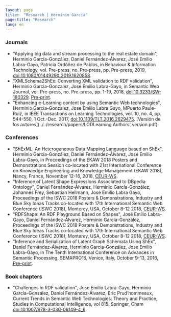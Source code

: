 ```yaml
---
layout: page
title:  "Research | Herminio García"
page-title: "Research"
lang: en
---
```


### Journals
* "Applying big data and stream processing to the real estate domain", Herminio García-González, Daniel Fernández-Álvarez, José Emilio Labra-Gayo, Patricia Ordóñez de Pablos, in Behaviour & Information Technology, vol. Pre-press, no. Pre-press, pp. Pre-press, 2019, [doi:10.1080/0144929X.2019.1620858](https://dx.doi.org/10.1080/0144929X.2019.1620858).
* "XMLSchema2ShEx: Converting XML validation to RDF validation", Herminio Garcia-Gonzalez, Jose Emilio Labra-Gayo, in Semantic Web Journal, vol. Pre-press, no. Pre-press, pp. 1-19, 2018, [doi:10.3233/SW-180329](https://dx.doi.org/10.3233/SW-180329). [Pre-print](http://www.semantic-web-journal.net/system/files/swj1824.pdf).
* "Enhancing e-Learning content by using Semantic Web technologies", Herminio Garcia-Gonzalez, Jose Emilio Labra Gayo, MPuerto Paule-Ruiz, in IEEE Transactions on Learning Technologies, vol. 10, no. 4, pp. 544-550, 1 Oct.-Dec. 2017, [doi:10.1109/TLT.2016.2629475](https://dx.doi.org/10.1109/TLT.2016.2629475). [Versión de los autores](../../research/papers/LODLearning Authors' version.pdf).

### Conferences
* "ShExML: An Heterogeneous Data Mapping Language based on ShEx", Herminio García-González, Daniel Fernández-Álvarez, José Emilio Labra-Gayo, in Proceedings of the EKAW 2018 Posters and Demonstrations Session co-located with 21st International Conference on Knowledge Engineering and Knowledge Management (EKAW 2018), Nancy, France, November 12-16, 2018, [CEUR-WS](http://ceur-ws.org/Vol-2262/ekaw-poster-08.pdf).
* "Inference of Latent Shape Expressions Associated to DBpedia Ontology", Daniel Fernández-Álvarez, Herminio García-González, Johannes Frey, Sebastian Hellmann, José Emilio Labra Gayo, Proceedings of the ISWC 2018 Posters & Demonstrations, Industry and Blue Sky Ideas Tracks co-located with 17th International Semantic Web Conference (ISWC 2018), Monterey, USA, October 8-12 2018, [CEUR-WS](http://ceur-ws.org/Vol-2180/paper-15.pdf).
* "RDFShape: An RDF Playground Based on Shapes", José Emilio Labra-Gayo, Daniel Fernández-Álvarez, Herminio García-González, Proceedings of the ISWC 2018 Posters & Demonstrations, Industry and Blue Sky Ideas Tracks co-located with 17th International Semantic Web Conference (ISWC 2018), Monterey, USA, October 8-12 2018, [CEUR-WS](http://ceur-ws.org/Vol-2180/paper-35.pdf).
* "Inference and Serialization of Latent Graph Schemata Using ShEx", Daniel Fernández-Álvarez, Herminio García-González, Jose Emilio Labra-Gayo, in The Tenth International Conference on Advances in Semantic Processing, SEMAPRO16, Venice, Italy, October 9-13, 2016, [Pre-print](http://labra.weso.es/pdf/2016_InferenceSerializationShEx.pdf).

### Book chapters
* "Challenges in RDF validation", Jose Emilio Labra-Gayo, Herminio García-González, Daniel Fernández-Álvarez, Eric Prud'hommeaux, Current Trends in Semantic Web Technologies: Theory and Practice, Studies in Computational Intelligence, vol 815. Springer, Cham [doi:10.1007/978-3-030-06149-4_6](https://doi.org/10.1007/978-3-030-06149-4_6).
